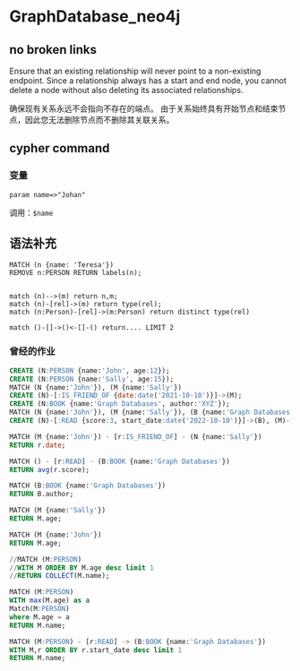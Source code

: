 # GraphDatabase_neo4j

## no broken links
Ensure that an existing relationship will never point to a non-existing endpoint. Since a relationship always has a start and end node, you cannot delete a node without also deleting its associated relationships.

确保现有关系永远不会指向不存在的端点。 由于关系始终具有开始节点和结束节点，因此您无法删除节点而不删除其关联关系。

## cypher command
### 变量
`param name=>"Johan"`

调用：`$name`

## 语法补充
```cypher
MATCH (n {name: 'Teresa'}) 
REMOVE n:PERSON RETURN labels(n);


match (n)-->(m) return n,m;
match (n)-[rel]->(m) return type(rel);
match (n:Person)-[rel]->(m:Person) return distinct type(rel)

match ()-[]->()<-[]-() return.... LIMIT 2
```

### 曾经的作业
```sql
CREATE (N:PERSON {name:'John', age:12});
CREATE (N:PERSON {name:'Sally', age:15});
MATCH (N {name:'John'}), (M {name:'Sally'})
CREATE (N)-[:IS_FRIEND_OF {date:date('2021-10-10')}]->(M);
CREATE (N:BOOK {name:'Graph Databases', author:'XYZ'});
MATCH (N {name:'John'}), (M {name:'Sally'}), (B {name:'Graph Databases'})
CREATE (N)-[:READ {score:3, start_date:date('2022-10-10')}]->(B), (M)-[:READ {score:5, start_date:date('2021-10-10')}]->(B);

MATCH (M {name:'John'}) - [r:IS_FRIEND_OF] - (N {name:'Sally'})
RETURN r.date;

MATCH () - [r:READ] - (B:BOOK {name:'Graph Databases'})
RETURN avg(r.score);

MATCH (B:BOOK {name:'Graph Databases'})
RETURN B.author;

MATCH (M {name:'Sally'})
RETURN M.age;

MATCH (M {name:'John'})
RETURN M.age;

//MATCH (M:PERSON)
//WITH M ORDER BY M.age desc limit 1
//RETURN COLLECT(M.name);

MATCH (M:PERSON)
WITH max(M.age) as a
Match(M:PERSON)
where M.age = a
RETURN M.name;

MATCH (M:PERSON) - [r:READ] -> (B:BOOK {name:'Graph Databases'})
WITH M,r ORDER BY r.start_date desc limit 1
RETURN M.name;
```